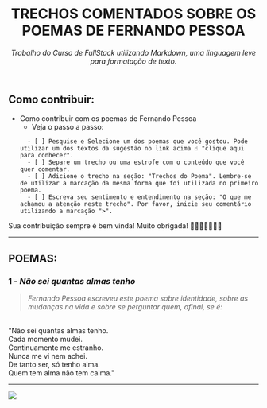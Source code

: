 <header>

<!--
  <<< Author notes: Course header >>>
  Include a 1280×640 image, course title in sentence case, and a concise description in emphasis.
  In your repository settings: enable template repository, add your 1280×640 social image, auto delete head branches.
  Add your open source license, GitHub uses MIT license.
-->

# TRECHOS COMENTADOS SOBRE OS POEMAS DE FERNANDO PESSOA

_Trabalho do Curso de FullStack utilizando Markdown, uma linguagem leve para formatação de texto._

</header>

<!--
  <<< Author notes: Finish >>>
  Review what we learned, ask for feedback, provide next steps.
-->

## Como contribuir:
*  Como contribuir com os poemas de Fernando Pessoa
    * Veja o passo a passo:
    ```
      - [ ] Pesquise e Selecione um dos poemas que você gostou. Pode utilizar um dos textos da sugestão no link acima ☝️ "clique aqui para conhecer".
      - [ ] Separe um trecho ou uma estrofe com o conteúdo que você quer comentar.
      - [ ] Adicione o trecho na seção: "Trechos do Poema". Lembre-se de utilizar a marcação da mesma forma que foi utilizada no primeiro poema.
      - [ ] Escreva seu sentimento e entendimento na seção: "O que me achamou a atenção neste trecho". Por favor, inicie seu comentário utilizando a marcação ">".
     ``` 
Sua contribuição sempre é bem vinda! Muito obrigada! 🌻🌻🌻🌻🌻🌻🌻
____________________________________________________   

## POEMAS:

### 1 - *Não sei quantas almas tenho*
> _Fernando Pessoa escreveu este poema sobre identidade, sobre as mudanças na vida e sobre se perguntar quem, afinal, se é:_
<br>
      "Não sei quantas almas tenho. <br>
      Cada momento mudei. <br>
      Continuamente me estranho. <br>
      Nunca me vi nem achei. <br>
      De tanto ser, só tenho alma. <br>
      Quem tem alma não tem calma."

____________________________________________________  

 ![](https://i.pinimg.com/564x/25/5e/30/255e30e72a7bcfb18ee66b7fa0afcecd.jpg)
<footer>

<!--
  <<< Author notes: Footer >>>
  Add a link to get support, GitHub status page, code of conduct, license link.


---

Get help: [Post in our discussion board](https://github.com/skills/.github/discussions) &bull; [Review the GitHub status page](https://www.githubstatus.com/)

&copy; 2023 GitHub &bull; [Code of Conduct](https://www.contributor-covenant.org/version/2/1/code_of_conduct/code_of_conduct.md) &bull; [MIT License](https://gh.io/mit)
-->
</footer>
